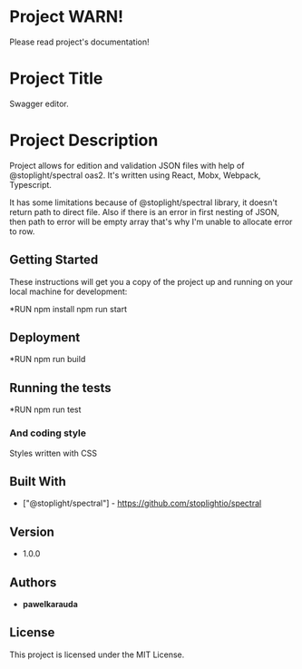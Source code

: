 # Project WARN!

Please read project's documentation!


# Project Title

Swagger editor.

# Project Description

Project allows for edition and validation JSON files with help of @stoplight/spectral oas2. 
It's written using React, Mobx, Webpack, Typescript.

It has some limitations because of @stoplight/spectral library, it doesn't return path to direct file.
Also if there is an error in first nesting of JSON, then path to error will be empty array that's why 
I'm unable to allocate error to row.


## Getting Started

These instructions will get you a copy of the project up and running on your local machine for development:

*RUN
  npm install
  npm run start

## Deployment

*RUN
  npm run build
  

## Running the tests

*RUN
  npm run test


### And coding style

Styles written with CSS


## Built With

* ["@stoplight/spectral"] - https://github.com/stoplightio/spectral


## Version

* 1.0.0

## Authors

* **pawelkarauda**

## License

This project is licensed under the MIT License.
